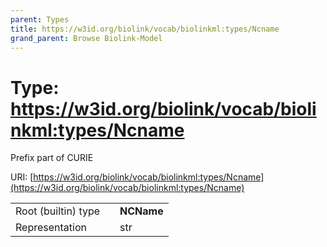 ```yaml
---
parent: Types
title: https://w3id.org/biolink/vocab/biolinkml:types/Ncname
grand_parent: Browse Biolink-Model
---
```


# Type: https://w3id.org/biolink/vocab/biolinkml:types/Ncname


Prefix part of CURIE

URI: [https://w3id.org/biolink/vocab/biolinkml:types/Ncname](https://w3id.org/biolink/vocab/biolinkml:types/Ncname)

|  |  |  |
| --- | --- | --- |
| Root (builtin) type | | **NCName** |
| Representation | | str |
